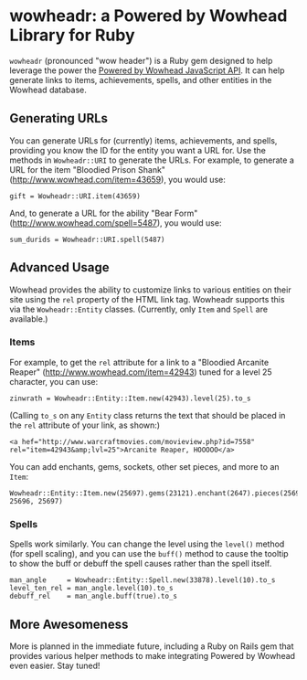 wowheadr: a Powered by Wowhead Library for Ruby
===============================================

`wowheadr` (pronounced "wow header") is a Ruby gem designed to help leverage the power the [Powered by Wowhead JavaScript API][powered]. It can help generate links to items, achievements, spells, and other entities in the Wowhead database.

  [powered]: http://www.wowhead.com/tooltips

Generating URLs
---------------

You can generate URLs for (currently) items, achievements, and spells, providing you know the ID for the entity you want a URL for. Use the methods in `Wowheadr::URI` to generate the URLs. For example, to generate a URL for the item "Bloodied Prison Shank" (http://www.wowhead.com/item=43659), you would use:

    gift = Wowheadr::URI.item(43659)

And, to generate a URL for the ability "Bear Form" (http://www.wowhead.com/spell=5487), you would use:

    sum_durids = Wowheadr::URI.spell(5487)

Advanced Usage
--------------

Wowhead provides the ability to customize links to various entities on their site using the `rel` property of the HTML link tag. Wowheadr supports this via the `Wowheadr::Entity` classes. (Currently, only `Item` and `Spell` are available.)

### Items

For example, to get the `rel` attribute for a link to a "Bloodied Arcanite Reaper" (http://www.wowhead.com/item=42943) tuned for a level 25 character, you can use:

    zinwrath = Wowheadr::Entity::Item.new(42943).level(25).to_s

(Calling `to_s` on any `Entity` class returns the text that should be placed in the `rel` attribute of your link, as shown:)

    <a hef="http://www.warcraftmovies.com/movieview.php?id=7558" rel="item=42943&amp;lvl=25">Arcanite Reaper, HOOOOO</a>

You can add enchants, gems, sockets, other set pieces, and more to an `Item`:

    Wowheadr::Entity::Item.new(25697).gems(23121).enchant(2647).pieces(25695, 25696, 25697)

### Spells

Spells work similarly. You can change the level using the `level()` method (for spell scaling), and you can use the `buff()` method to cause the tooltip to show the buff or debuff the spell causes rather than the spell itself.

    man_angle     = Wowheadr::Entity::Spell.new(33878).level(10).to_s
    level_ten_rel = man_angle.level(10).to_s
    debuff_rel    = man_angle.buff(true).to_s

More Awesomeness
----------------

More is planned in the immediate future, including a Ruby on Rails gem that provides various helper methods to make integrating Powered by Wowhead even easier. Stay tuned!
